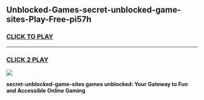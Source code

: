 
## Unblocked-Games-secret-unblocked-game-sites-Play-Free-pi57h
<h3>
<a href="https://premium76.site?title=secret-unblocked-game-sites&ref=09A">CLICK TO PLAY</a></h3>
<hr>

<h3>
<a href="https://premium76.site?title=secret-unblocked-game-sites&ref=09A">CLICK 2 PLAY</a>
  
</h3>

<a href="https://premium76.site?title=secret-unblocked-game-sites&ref=09A"><img src="https://clearcache.store/games.png"></a>


**secret-unblocked-game-sites games unblocked: Your Gateway to Fun and Accessible Online Gaming**
